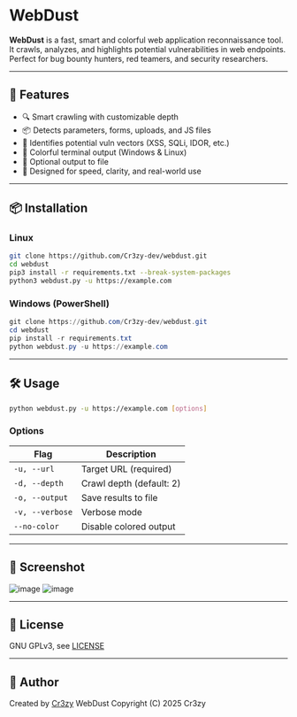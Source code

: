 
# WebDust

**WebDust** is a fast, smart and colorful web application reconnaissance tool.  
It crawls, analyzes, and highlights potential vulnerabilities in web endpoints.  
Perfect for bug bounty hunters, red teamers, and security researchers.

---

## 🚀 Features

- 🔍 Smart crawling with customizable depth
- 📦 Detects parameters, forms, uploads, and JS files
- 🧠 Identifies potential vuln vectors (XSS, SQLi, IDOR, etc.)
- 🎨 Colorful terminal output (Windows & Linux)
- 💾 Optional output to file
- 🧪 Designed for speed, clarity, and real-world use

---

## 📦 Installation

### Linux

```bash
git clone https://github.com/Cr3zy-dev/webdust.git
cd webdust
pip3 install -r requirements.txt --break-system-packages
python3 webdust.py -u https://example.com
```

### Windows (PowerShell)

```powershell
git clone https://github.com/Cr3zy-dev/webdust.git
cd webdust
pip install -r requirements.txt
python webdust.py -u https://example.com
```

---

## 🛠 Usage

```bash
python webdust.py -u https://example.com [options]
```

### Options

| Flag              | Description                          |
|-------------------|--------------------------------------|
| `-u, --url`        | Target URL (required)               |
| `-d, --depth`      | Crawl depth (default: 2)            |
| `-o, --output`     | Save results to file                |
| `-v, --verbose`    | Verbose mode                        |
| `--no-color`       | Disable colored output              |

---

## 📸 Screenshot

![image](https://github.com/user-attachments/assets/882a3b0d-8827-4bd2-a6af-fa725435aad8)
![image](https://github.com/user-attachments/assets/02811178-0c8a-479a-98bd-f1103063be7e)

---

## 📜 License

GNU GPLv3, see [LICENSE](LICENSE)

---

## 🎯 Author

Created by [Cr3zy](https://github.com/Cr3zy-dev)
WebDust Copyright (C) 2025  Cr3zy
